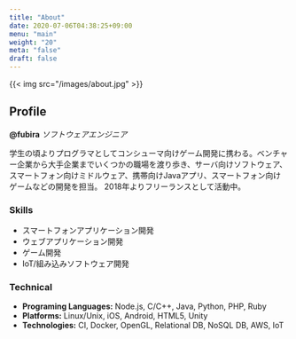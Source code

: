 ```yaml
---
title: "About"
date: 2020-07-06T04:38:25+09:00
menu: "main"
weight: "20"
meta: "false"
draft: false
---
```


{{< img src="/images/about.jpg" >}}

Profile
-------

**@fubira** *ソフトウェアエンジニア*  

学生の頃よりプログラマとしてコンシューマ向けゲーム開発に携わる。ベンチャー企業から大手企業までいくつかの職場を渡り歩き、サーバ向けソフトウェア、スマートフォン向けミドルウェア、携帯向けJavaアプリ、スマートフォン向けゲームなどの開発を担当。
2018年よりフリーランスとして活動中。

### Skills

* スマートフォンアプリケーション開発
* ウェブアプリケーション開発
* ゲーム開発
* IoT/組み込みソフトウェア開発

### Technical

* **Programing Languages:** Node.js, C/C++, Java, Python, PHP, Ruby
* **Platforms:** Linux/Unix, iOS, Android, HTML5, Unity
* **Technologies:** CI, Docker, OpenGL, Relational DB, NoSQL DB, AWS, IoT

